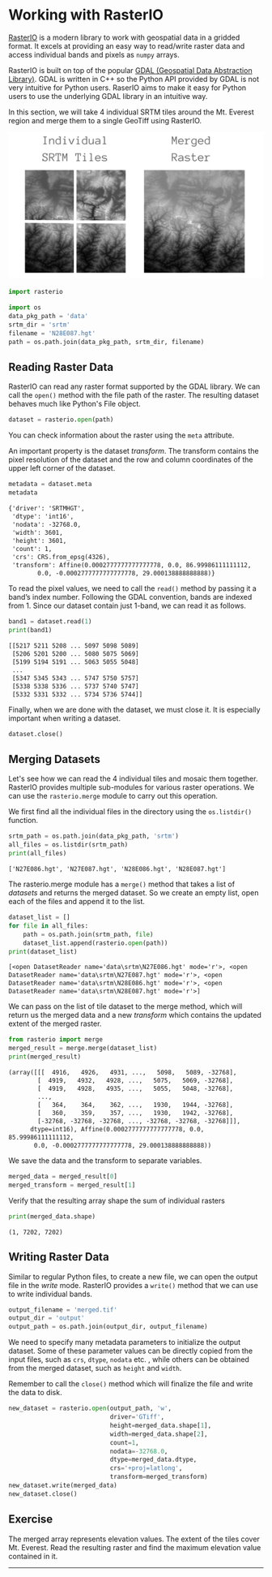 # Working with RasterIO

[RasterIO](https://rasterio.readthedocs.io/en/latest/) is a modern library to work with geospatial data in a gridded format. It excels at providing an easy way to read/write raster data and access individual bands and pixels as `numpy` arrays.

RasterIO is built on top of the popular [GDAL (Geospatial Data Abstraction Library)](https://gdal.org/). GDAL is written in C++ so the Python API provided by GDAL is not very intuitive for Python users. RaserIO aims to make it easy for Python users to use the underlying GDAL library in an intuitive way.

In this section, we will take 4 individual SRTM tiles around the Mt. Everest region and merge them to a single GeoTiff using RasterIO.

![](images/python_foundation/srtm.png)


```python
import rasterio
```


```python
import os
data_pkg_path = 'data'
srtm_dir = 'srtm'
filename = 'N28E087.hgt'
path = os.path.join(data_pkg_path, srtm_dir, filename)
```

## Reading Raster Data

RasterIO can read any raster format supported by the GDAL library. We can call the `open()` method with the file path of the raster. The resulting dataset behaves much like Python's File object.


```python
dataset = rasterio.open(path)
```

You can check information about the raster using the `meta` attribute.

An important property is the dataset *transform*. The transform contains the pixel resolution of the dataset and the row and column coordinates of the upper left corner of the dataset.


```python
metadata = dataset.meta
metadata
```




    {'driver': 'SRTMHGT',
     'dtype': 'int16',
     'nodata': -32768.0,
     'width': 3601,
     'height': 3601,
     'count': 1,
     'crs': CRS.from_epsg(4326),
     'transform': Affine(0.0002777777777777778, 0.0, 86.99986111111112,
            0.0, -0.0002777777777777778, 29.000138888888888)}



To read the pixel values, we need to call the `read()` method by passing it a band’s index number. Following the GDAL convention, bands are indexed from 1. Since our dataset contain just 1-band, we can read it as follows.


```python
band1 = dataset.read(1)
print(band1)
```

    [[5217 5211 5208 ... 5097 5098 5089]
     [5206 5201 5200 ... 5080 5075 5069]
     [5199 5194 5191 ... 5063 5055 5048]
     ...
     [5347 5345 5343 ... 5747 5750 5757]
     [5338 5338 5336 ... 5737 5740 5747]
     [5332 5331 5332 ... 5734 5736 5744]]


Finally, when we are done with the dataset, we must close it. It is especially important when writing a dataset.


```python
dataset.close()
```

## Merging Datasets

Let's see how we can read the 4 individual tiles and mosaic them together. RasterIO provides multiple sub-modules for various raster operations. We can use the `rasterio.merge` module to carry out this operation.

We first find all the individual files in the directory using the `os.listdir()` function.


```python
srtm_path = os.path.join(data_pkg_path, 'srtm')
all_files = os.listdir(srtm_path)
print(all_files)
```

    ['N27E086.hgt', 'N27E087.hgt', 'N28E086.hgt', 'N28E087.hgt']


The rasterio.merge module has a `merge()` method that takes a list of *datasets* and returns the merged dataset. So we create an empty list, open each of the files and append it to the list.


```python
dataset_list = []
for file in all_files:
    path = os.path.join(srtm_path, file)
    dataset_list.append(rasterio.open(path))
print(dataset_list)
```

    [<open DatasetReader name='data\srtm\N27E086.hgt' mode='r'>, <open DatasetReader name='data\srtm\N27E087.hgt' mode='r'>, <open DatasetReader name='data\srtm\N28E086.hgt' mode='r'>, <open DatasetReader name='data\srtm\N28E087.hgt' mode='r'>]


We can pass on the list of tile dataset to the merge method, which will return us the merged data and a new *transform* which contains the updated extent of the merged raster.


```python
from rasterio import merge
merged_result = merge.merge(dataset_list)
print(merged_result)
```

    (array([[[  4916,   4926,   4931, ...,   5098,   5089, -32768],
            [  4919,   4932,   4928, ...,   5075,   5069, -32768],
            [  4919,   4928,   4935, ...,   5055,   5048, -32768],
            ...,
            [   364,    364,    362, ...,   1930,   1944, -32768],
            [   360,    359,    357, ...,   1930,   1942, -32768],
            [-32768, -32768, -32768, ..., -32768, -32768, -32768]]],
          dtype=int16), Affine(0.0002777777777777778, 0.0, 85.99986111111112,
           0.0, -0.0002777777777777778, 29.000138888888888))


We save the data and the transform to separate variables.


```python
merged_data = merged_result[0]
merged_transform = merged_result[1]
```

Verify that the resulting array shape the sum of individual rasters


```python
print(merged_data.shape)
```

    (1, 7202, 7202)


## Writing Raster Data

Similar to regular Python files, to create a new file, we can open the output file in the *write* mode. RasterIO provides a `write()` method that we can use to write individual bands.


```python
output_filename = 'merged.tif'
output_dir = 'output'
output_path = os.path.join(output_dir, output_filename)
```

We need to specify many metadata parameters to initialize the output dataset. Some of these parameter values can be directly copied from the input files, such as `crs`, `dtype`, `nodata` etc. , while others can be obtained from the merged dataset, such as `height` and `width`.

Remember to call the `close()` method which will finalize the file and write the data to disk.


```python
new_dataset = rasterio.open(output_path, 'w', 
                            driver='GTiff',
                            height=merged_data.shape[1],
                            width=merged_data.shape[2],
                            count=1,
                            nodata=-32768.0,
                            dtype=merged_data.dtype,
                            crs='+proj=latlong',
                            transform=merged_transform)
new_dataset.write(merged_data)
new_dataset.close()
```

## Exercise

The merged array represents elevation values. The extent of the tiles cover Mt. Everest. Read the resulting raster and find the maximum elevation value contained in it.

----
